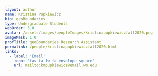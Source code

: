 ```yaml
---
layout: author
name: Kristina Pupkiewicz
bio: geoBoundaries
type: Undergraduate Students
webOrder: 5.0
avatar: /assets/images/peopleImages/kristinapupkiewiczfall2020.png
imageMask: 1.0
profTitle: geoBoundaries Research Assistant
permalink: /people/kristinapupkiewiczfall2020.html 
links:
  - label: 'Email'
    icon: 'fas fa-fw fa-envelope square'
    url: mailto:kmpupkiewicz@email.wm.edu
---
```

